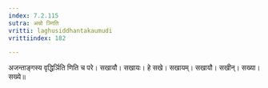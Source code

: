 ```yaml
---
index: 7.2.115
sutra: अचो ञ्णिति
vritti: laghusiddhantakaumudi
vrittiindex: 182

---
```

अजन्ताङ्गस्य वृद्धिर्ञिति णिति च परे। सखायौ। सखायः। हे सखे। सखायम्। सखायौ। सखीन्। सख्या। सख्ये॥